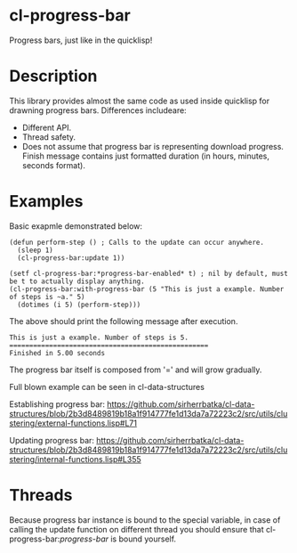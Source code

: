 # cl-progress-bar
Progress bars, just like in the quicklisp!

# Description
This library provides almost the same code as used inside quicklisp for drawning progress bars. Differences includeare:
* Different API.
* Thread safety.
* Does not assume that progress bar is representing download progress. Finish message contains just formatted duration (in hours, minutes, seconds format).

# Examples
Basic exapmle demonstrated below:
```
(defun perform-step () ; Calls to the update can occur anywhere.
  (sleep 1)
  (cl-progress-bar:update 1))

(setf cl-progress-bar:*progress-bar-enabled* t) ; nil by default, must be t to actually display anything.
(cl-progress-bar:with-progress-bar (5 "This is just a example. Number of steps is ~a." 5)
  (dotimes (i 5) (perform-step)))
```
The above should print the following message after execution.
```
This is just a example. Number of steps is 5.
==================================================
Finished in 5.00 seconds
```
The progress bar itself is composed from '=' and will grow gradually.

Full blown example can be seen in cl-data-structures

Establishing progress bar: https://github.com/sirherrbatka/cl-data-structures/blob/2b3d8489819b18a1f914777fe1d13da7a72223c2/src/utils/clustering/external-functions.lisp#L71

Updating progress bar: https://github.com/sirherrbatka/cl-data-structures/blob/2b3d8489819b18a1f914777fe1d13da7a72223c2/src/utils/clustering/internal-functions.lisp#L355

# Threads
Because progress bar instance is bound to the special variable, in case of calling the update function on different thread you should ensure that cl-progress-bar:*progress-bar* is bound yourself.

